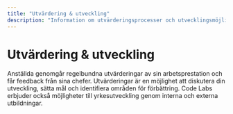 ```yaml
---
title: "Utvärdering & utveckling"
description: "Information om utvärderingsprocesser och utvecklingsmöjligheter"
---
```


# Utvärdering & utveckling

Anställda genomgår regelbundna utvärderingar av sin arbetsprestation och får feedback från sina chefer. Utvärderingar är en möjlighet att diskutera din utveckling, sätta mål och identifiera områden för förbättring. Code Labs erbjuder också möjligheter till yrkesutveckling genom interna och externa utbildningar.